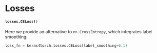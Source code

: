 # Losses

#### `losses.CELoss()`

Here we provide an alternative to `nn.CrossEntropy`, which integrates label smoothing.

```python
loss_fn = keras4torch.losses.CELoss(label_smoothing=0.1)
```



